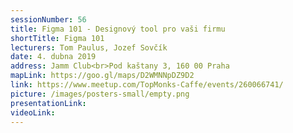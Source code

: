 ```yaml
---
sessionNumber: 56
title: Figma 101 - Designový tool pro vaši firmu
shortTitle: Figma 101
lecturers: Tom Paulus, Jozef Sovčík
date: 4. dubna 2019
address: Jamm Club<br>Pod kaštany 3, 160 00 Praha
mapLink: https://goo.gl/maps/D2WMNNpDZ9D2
link: https://www.meetup.com/TopMonks-Caffe/events/260066741/
picture: /images/posters-small/empty.png
presentationLink:
videoLink:
---
```


